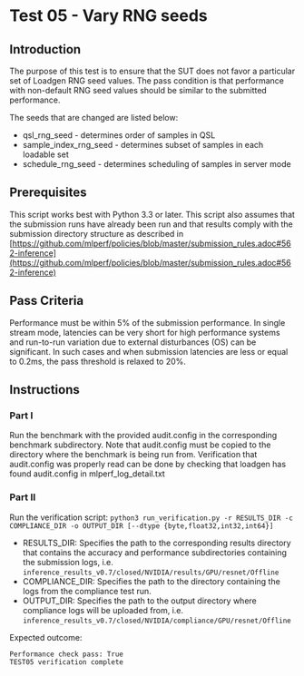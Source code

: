 ﻿
# Test 05 - Vary RNG seeds
## Introduction
The purpose of this test is to ensure that the SUT does not favor a particular set of Loadgen RNG seed values. The pass condition is that performance with non-default RNG seed values should be similar to the submitted performance.

The seeds that are changed are listed below:
 - qsl_rng_seed - determines order of samples in QSL
 - sample_index_rng_seed - determines subset of samples in each loadable set
  - schedule_rng_seed - determines scheduling of samples in server mode

## Prerequisites
This script works best with Python 3.3 or later.
This script also assumes that the submission runs have already been run and that results comply with the submission directory structure as described in [https://github.com/mlperf/policies/blob/master/submission_rules.adoc#562-inference](https://github.com/mlperf/policies/blob/master/submission_rules.adoc#562-inference)
## Pass Criteria
Performance must be within 5% of the submission performance. In single stream mode, latencies can be very short for high performance systems and run-to-run variation due to external disturbances (OS) can be significant. In such cases and when submission latencies are less or equal to 0.2ms, the pass threshold is relaxed to 20%.

## Instructions

### Part I
Run the benchmark with the provided audit.config in the corresponding benchmark subdirectory. Note that audit.config must be copied to the directory where the benchmark is being run from. Verification that audit.config was properly read can be done by checking that loadgen has found audit.config in mlperf_log_detail.txt 

### Part II
Run the verification script:
  `python3 run_verification.py -r RESULTS_DIR -c COMPLIANCE_DIR -o OUTPUT_DIR [--dtype {byte,float32,int32,int64}]`
  
- RESULTS_DIR: Specifies the path to the corresponding results directory that contains the accuracy and performance subdirectories containing the submission logs, i.e. `inference_results_v0.7/closed/NVIDIA/results/GPU/resnet/Offline`
- COMPLIANCE_DIR: Specifies the path to the directory containing the logs from the compliance test run.
- OUTPUT_DIR: Specifies the path to the output directory where compliance logs will be uploaded from, i.e. `inference_results_v0.7/closed/NVIDIA/compliance/GPU/resnet/Offline`

Expected outcome:
              
    Performance check pass: True             
    TEST05 verification complete        

     


